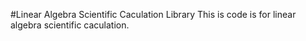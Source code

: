 #Linear Algebra Scientific Caculation Library
This is code is for linear algebra scientific caculation.
